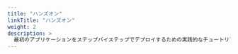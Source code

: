 ```yaml
---
title: "ハンズオン"
linkTitle: "ハンズオン"
weight: 2
description: >
  最初のアプリケーションをステップバイステップでデプロイするための実践的なチュートリアル
---
```


